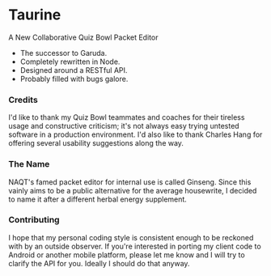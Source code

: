 Taurine
=============
A New Collaborative Quiz Bowl Packet Editor

- The successor to Garuda.
- Completely rewritten in Node.
- Designed around a RESTful API.
- Probably filled with bugs galore.

### Credits
I'd like to thank my Quiz Bowl teammates and coaches for their tireless usage and
constructive criticism; it's not always easy trying untested software in a production
environment. I'd also like to thank Charles Hang for offering several usability
suggestions along the way.

### The Name
NAQT's famed packet editor for internal use is called Ginseng. Since this vainly
aims to be a public alternative for the average housewrite, I decided to name it
after a different herbal energy supplement.

### Contributing
I hope that my personal coding style is consistent enough to be reckoned with by
an outside observer. If you're interested in porting my client code to Android or
another mobile platform, please let me know and I will try to clarify the API for
you. Ideally I should do that anyway.